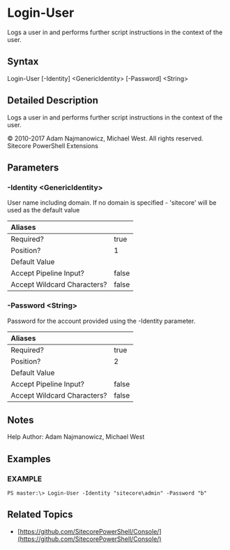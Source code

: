 # Login-User

Logs a user in and performs further script instructions in the context of the user.

## Syntax

Login-User \[-Identity\] &lt;GenericIdentity&gt; \[-Password\] &lt;String&gt;

## Detailed Description

Logs a user in and performs further script instructions in the context of the user.

© 2010-2017 Adam Najmanowicz, Michael West. All rights reserved. Sitecore PowerShell Extensions

## Parameters

### -Identity  &lt;GenericIdentity&gt;

User name including domain. If no domain is specified - 'sitecore' will be used as the default value

| Aliases |  |
| :--- | :--- |
| Required? | true |
| Position? | 1 |
| Default Value |  |
| Accept Pipeline Input? | false |
| Accept Wildcard Characters? | false |

### -Password  &lt;String&gt;

Password for the account provided using the -Identity parameter.

| Aliases |  |
| :--- | :--- |
| Required? | true |
| Position? | 2 |
| Default Value |  |
| Accept Pipeline Input? | false |
| Accept Wildcard Characters? | false |

## Notes

Help Author: Adam Najmanowicz, Michael West

## Examples

### EXAMPLE

```text
PS master:\> Login-User -Identity "sitecore\admin" -Password "b"
```

## Related Topics

* [https://github.com/SitecorePowerShell/Console/](https://github.com/SitecorePowerShell/Console/) 

